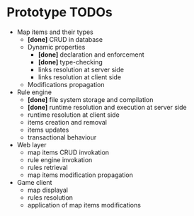 # Prototype TODOs

- Map items and their types
    - **[done]** CRUD in database
    - Dynamic properties
        - **[done]** declaration and enforcement 
        - **[done]** type-checking
        - links resolution at server side
        - links resolution at client side
    - Modifications propagation
- Rule engine 
    - **[done]** file system storage and compilation
    - **[done]** runtime resolution and execution at server side
    - runtime resolution at client side
    - items creation and removal
    - items updates
    - transactional behaviour
- Web layer
    - map items CRUD invokation
    - rule engine invokation
    - rules retrieval
    - map items modification propagation
- Game client
    - map displayal
    - rules resolution
    - application of map items modifications 